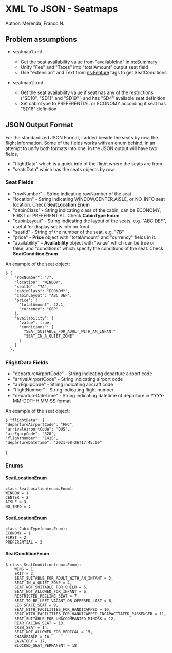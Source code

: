 # XML To JSON - Seatmaps

Author: Merenda, Franco N.

## Problem assumptions

 * seatmap1.xml 
    - Get the seat availability value from "availableInd" in <ns:Summary>
    - Unify "Fee" and "Taxes" into "totalAmount" output seat field
    - Use "extension" and Text from <ns:Feature> tags to get SeatConditions
 
 
 * seatmap2.xml 
    - Get the seat availability value if seat has any of the restrictions ("SD10", "SD11" and "SD19" ) and has "SD4" available seat definition
    - Set cabinType to PREFERENTIAL or ECONOMY according if seat has "SD16" definition

## JSON Output Format
  For the standardized JSON Format, I added beside the seats by row, the flight information.
  Some of the fields works with an enum behind, in an attempt to unify both formats into one.
  In the JSON output will have two fields, 
  - "flightData" which is a quick info of the flight where the seats are from
  - "seatsData" which has the seats objects by row


  ### Seat Fields
   - "rowNumber" - String indicating rowNumber of the seat
   - "location" - String indicating WINDOW,CENTER,AISLE, or NO_INFO seat location. Check **SeatLocation Enum**
   - "cabinClass" - String indicating class of the cabin, can be ECONOMY, FIRST or PREFERENTIAL. Check **CabinType Enum**
   - "cabinLayout" - String indicating the layout of the seats, e.g. "ABC DEF", useful for display seats info on front
   - "seatId" - String of the number of the seat, e.g. "7B"
   - "price" - **Price** object with "totalAmount" and "currency" fields in it.
   - "availability" -  **Availability** object with "value" which can be true or false, and "conditions" which specify the conditions of the seat. Check **SeatCondition Enum**
  
  An example of the seat object:
  
  
    $ {
        "rowNumber": "7",
        "location": "WINDOW",
        "seatId": "7A",
        "cabinClass": "ECONOMY",
        "cabinLayout": "ABC DEF",
        "price": {
          "totalAmount": 22.1,
          "currency": "GBP"
        },
        "availability": {
          "value": true,
          "conditions": [
            "SEAT_SUITABLE_FOR_ADULT_WITH_AN_INFANT",
            "SEAT_IN_A_QUIET_ZONE"
          ]
        }
      },
   
### FlightData Fields
   - "departureAirportCode" - String indicating departure airport code
   - "arrivalAirportCode" - String indicating airport code
   - "airEquipCode" - String indicating aircraft code
   - "flightNumber" - String indicating flight number
   - "departureDateTime" - String indicating datetime of departure in YYYY-MM-DDTHH:MM:SS format
  
  An example of the seat object:
  
  
    $ "flightData": {
    "departureAirportCode": "FNC",
    "arrivalAirportCode": "DUS",
    "airEquipCode": "320",
    "flightNumber": "1415",
    "departureDateTime": "2021-08-26T17:45:00"
  },

### Enums

#### SeatLocationEnum
    class SeatLocation(enum.Enum):
    WINDOW = 1
    CENTER = 2
    AISLE = 3
    NO_INFO = 4
    
#### SeatLocationEnum
    class CabinType(enum.Enum):
    ECONOMY = 1
    FIRST = 2
    PREFERENTIAL = 3

#### SeatConditionEnum
    $ class SeatCondition(enum.Enum):
        WING = 1,
        EXIT = 2,
        SEAT_SUITABLE_FOR_ADULT_WITH_AN_INFANT = 3,
        SEAT_IN_A_QUIET_ZONE = 4,
        SEAT_NOT_SUITABLE_FOR_CHILD = 5,
        SEAT_NOT_ALLOWED_FOR_INFANT = 6,
        RESTRICTED_RECLINE_SEAT = 7,
        SEAT_TO_BE_LEFT_VACANT_OR_OFFERED_LAST = 8,
        LEG_SPACE_SEAT = 9,
        SEAT_WITH_FACILITIES_FOR_HANDICAPPED = 10,
        SEAT_WITH_FACILITIES_FOR_HANDICAPPED_INCAPACITATED_PASSENGER = 11,
        SEAT_SUITABLE_FOR_UNACCOMPANIED_MINORS = 12,
        REAR_FACING_SEAT = 13,
        CREW_SEAT = 14,
        SEAT_NOT_ALLOWED_FOR_MEDICAL = 15,
        CHARGEABLE = 16,
        LAVATORY = 17,
        BLOCKED_SEAT_PERMANENT = 18

